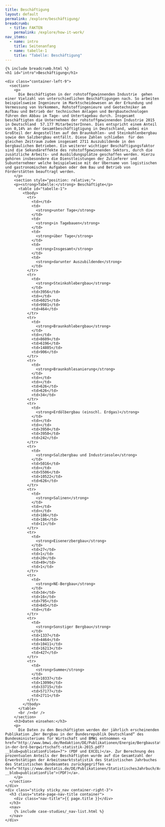 ```yaml
---
title: Beschäftigung
layout: default
permalink: /explore/beschäftigung/
breadcrumb:
  - title: FAKTEN
    permalink: /explore/how-it-work/
nav_items:
  - name: intro
    title: Seitenanfang
  - name: tabelle-1
    title: "Tabelle: Beschäftigung"
---
```


<link rel="stylesheet" type="text/css" href="{{ site.baseurl_root }}/css/slick-theme.css"/>
<link rel="stylesheet" type="text/css" href="//cdn.jsdelivr.net/jquery.slick/1.6.0/slick.css"/>

<main class="container-page-wrapper layout-state-pages">
  <section class="container" style="position: relative;">

    {% include breadcrumb.html %}
    <h1 id="intro">Beschäftigung</h1>

    <div class="container-left-9">
      <section>
        <p>
          Die Beschäftigten in der rohstoffgewinnenden Industrie  gehen einer Vielzahl von unterschiedlichen Beschäftigungen nach. So arbeiten beispielsweise Ingenieure im Marktscheidewesen an der Erkundung und Vermessung von Vorkommen, Rohstoffingenieure und Geotechniker am Aufbau und Betrieb der technischen Anlagen und Bergbautechnologen führen den Abbau im Tage- und Untertagebau durch. Insgesamt  beschäftigten die Unternehmen der rohstoffgewinnenden Industrie 2015 in Deutschland  57.177 MitarbeiterInnen. Dies entspricht einem Anteil von 0,14% an der Gesamtbeschäftigtigung in Deutschland, wobei ein Großteil der Angestellten auf den Braunkohlen- und Steinkohlenbergbau sowie den Salzbergbau entfällt. Diese Zahlen schließen  für den gleichen Zeitraum zudem insgesamt 2711 Auszubildende in den bergbaulichen Betrieben. Ein weiterer wichtiger Beschäftigungsfaktor sind die Sekundäreffekte des rohstoffgewinnenden Sektors, durch die zusätzliche Arbeits- und Ausbildungsplätze geschaffen werden. Hierzu gehören insbesondere die Dienstleistungen der Zulieferer und Subunternehmer welche beispielweise mit der Übername von logistischen und gastronomischen Aufgaben oder dem Bau und Betrieb von Förderstätten beauftragt werden.
        </p>
        <section style="position: relative;">
        <p><strong>Tabelle:</strong> Beschäftigte</p>
          <table id="tabelle-1">
            <tbody>
              <tr>
                <td></td>
                <td>
                  <strong>unter Tage</strong>
                </td>
                <td>
                  <strong>in Tagebauen</strong>
                </td>
                <td>
                  <strong>über Tage</strong>
                </td>
                <td>
                  <strong>Insgesamt</strong>
                </td>
                <td>
                  <strong>darunter Auszubildende</strong>
                </td>
              </tr>
              <tr>
                <td>
                  <strong>Steinkohlebergbau</strong>
                </td>
                <td>3956</td>
                <td></td>
                <td>6025</td>
                <td>9981</td>
                <td>464</td>
              </tr>
              <tr>
                <td>
                  <strong>Braunkohlebergbau</strong>
                </td>
                <td></td>
                <td>8609</td>
                <td>6196</td>
                <td>14805</td>
                <td>906</td>
              </tr>
              <tr>
                <td>
                  <strong>Braunkohlesanierung</strong>
                </td>
                <td></td>
                <td></td>
                <td>626</td>
                <td>626</td>
                <td>34</td>
              </tr>
              <tr>
                <td>
                  <strong>Erdölbergbau (einschl. Erdgas)</strong>
                </td>
                <td></td>
                <td></td>
                <td>3950</td>
                <td>3950</td>
                <td>242</td>
              </tr>
              <tr>
                <td>
                  <strong>Salzbergbau und Industriesole</strong>
                </td>
                <td>5016</td>
                <td></td>
                <td>5506</td>
                <td>10522</td>
                <td>626</td>
              </tr>
              <tr>
                <td>
                  <strong>Salinen</strong>
                </td>
                <td></td>
                <td></td>
                <td>186</td>
                <td>186</td>
                <td>11</td>
              </tr>
              <tr>
                <td>
                  <strong>Eisenerzbergbau</strong>
                </td>
                <td>27</td>
                <td>1</td>
                <td>20</td>
                <td>49</td>
                <td>1</td>
              </tr>
              <tr>
                <td>
                  <strong>NE-Bergbau</strong>
                </td>
                <td>34</td>
                <td>16</td>
                <td>795</td>
                <td>845</td>
                <td></td>
              </tr>
              <tr>
                <td>
                  <strong>Sonstiger Bergbau</strong>
                </td>
                <td>1337</td>
                <td>4464</td>
                <td>10411</td>
                <td>16213</td>
                <td>427</td>
              </tr>
              <tr>
                <td>
                  <strong>Summe</strong>
                </td>
                <td>10337</td>
                <td>13090</td>
                <td>33715</td>
                <td>57177</td>
                <td>2711</td>
              </tr>
            </tbody>
          </table>
          <br /><br />
        </section>
        <h3>Daten einsehen:</h3>
        <p>
          Die Daten zu den Beschäftigten werden der jährlich erscheinenden Publikation „Der Bergbau in der Bundesrepublik Deutschland“ des Bundesministeriums für Wirtschaft und BMWi entnommen <a href="http://www.bmwi.de/Redaktion/DE/Publikationen/Energie/Bergbaustatistiken/bergbau-in-der-brd-bergwirtschaft-statistik-2015.pdf?__blob=publicationFile&v=7"> (PDF und EXCEL)</a>. Zur Berechnung des prozentualen Anteils der Beschäftigten wurde auf die Gesamtzahl der Erwerbstätigen der Arbeitsmarktstatistik des Statistischen Jahrbuches des Statistischen Bundesamtes zurückgegriffen <a href="https://www.destatis.de/DE/Publikationen/StatistischesJahrbuch/Arbeitsmarkt.pdf?__blob=publicationFile">(PDF)</a>.
        </p>
      </section>
    </div>
    <div class="sticky sticky_nav container-right-3">
      <h3 class="state-page-nav-title container">
        <div class="nav-title">{{ page.title }}</div>
      </h3>
      <nav>
        {% include case-studies/_nav-list.html %}
      </nav>
    </div>
  </section>
</main>

<script src="https://ajax.googleapis.com/ajax/libs/jquery/1.12.4/jquery.min.js"></script>
<script type="text/javascript" src="//cdn.jsdelivr.net/jquery.slick/1.6.0/slick.min.js"></script>
<script type="text/javascript" src="{{ site.baseurl_root }}/js/lib/static.min.js" charset="utf-8"></script>

